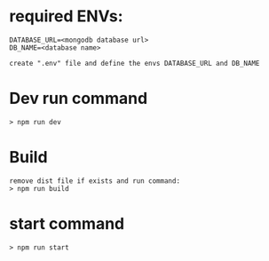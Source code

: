 # required ENVs:
    DATABASE_URL=<mongodb database url>
    DB_NAME=<database name>

    create ".env" file and define the envs DATABASE_URL and DB_NAME

# Dev run command
    > npm run dev

# Build
    remove dist file if exists and run command:
    > npm run build

# start command
    > npm run start